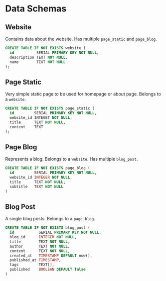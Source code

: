# Data Schemas

## Website

Contains data about the website. Has multiple `page_static` and `page_blog`.

```sql
CREATE TABLE IF NOT EXISTS website (
  id          SERIAL PRIMARY KEY NOT NULL,
  description TEXT NOT NULL,
  name        TEXT NOT NULL
);
```

## Page Static

Very simple static page to be used for homepage or about page. Belongs to a `website`.

```sql
CREATE TABLE IF NOT EXISTS page_static (
  id         SERIAL PRIMARY KEY NOT NULL,
  website_id INTEGET NOT NULL,
  title      TEXT NOT NULL,
  content    TEXT
);
```

## Page Blog

Represents a blog. Belongs to a `website`. Has multiple `blog_post`.

```sql
CREATE TABLE IF NOT EXISTS page_blog (
  id         SERIAL PRIMARY KEY NOT NULL,
  website_id INTEGER NOT NULL,
  title      TEXT NOT NULL,
  subtitle   TEXT NOT NULL
)
```

## Blog Post

A single blog posts. Belongs to a `page_blog`.

```sql
CREATE TABLE IF NOT EXISTS blog_post (
  id           SERIAL PRIMARY KEY NOT NULL,
  blog_id      INTEGER NOT NULL,
  title        TEXT NOT NULL,
  author       TEXT NOT NULL,
  content      TEXT NOT NULL,
  created_at   TIMESTAMP DEFAULT now(),
  published_at TIMESTAMP,
  tags         TEXT[],
  published    BOOLEAN DEFAULT false
)
```
